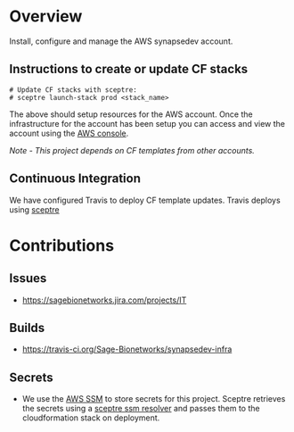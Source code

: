 # Overview
Install, configure and manage the AWS synapsedev account.


## Instructions to create or update CF stacks

```
# Update CF stacks with sceptre:
# sceptre launch-stack prod <stack_name>
```

The above should setup resources for the AWS account.  Once the infrastructure
for the account has been setup you can access and view the account using the
[AWS console](https://AWS-account-ID-or-alias.signin.aws.amazon.com/console).

*Note - This project depends on CF templates from other accounts.*

## Continuous Integration
We have configured Travis to deploy CF template updates.  Travis deploys using
[sceptre](https://sceptre.cloudreach.com/latest/about.html)

# Contributions

## Issues
* https://sagebionetworks.jira.com/projects/IT

## Builds
* https://travis-ci.org/Sage-Bionetworks/synapsedev-infra

## Secrets
* We use the [AWS SSM](https://docs.aws.amazon.com/systems-manager/latest/userguide/systems-manager-paramstore.html)
to store secrets for this project.  Sceptre retrieves the secrets using
a [sceptre ssm resolver](https://github.com/cloudreach/sceptre/tree/v1/contrib/ssm-resolver)
and passes them to the cloudformation stack on deployment.
